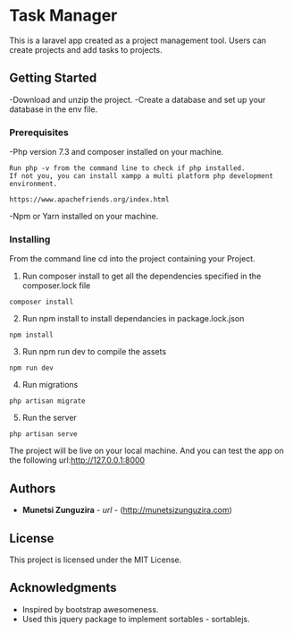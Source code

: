 # Task Manager

This is a laravel app created as a project management tool. Users can create projects and add tasks to projects.

## Getting Started

-Download and unzip the project.
-Create a database and set up your database in the env file.


### Prerequisites

-Php version 7.3 and composer installed on your machine.

```
Run php -v from the command line to check if php installed.
If not you, you can install xampp a multi platform php development environment.

https://www.apachefriends.org/index.html

```

-Npm or Yarn installed on your machine.

### Installing

From the command line cd into the project containing your Project.

1. Run composer install to get all the dependencies specified in the composer.lock file

```
composer install
```

2.  Run npm install to install dependancies in package.lock.json

```
npm install
```

3. Run npm run dev to compile the assets

```
npm run dev
```

4.  Run migrations

```
php artisan migrate
```

5.  Run the server

```
php artisan serve
```

The project will be live on your local machine.
And you can test the app on the following url:http://127.0.0.1:8000




## Authors

* **Munetsi Zunguzira** - *url* - (http://munetsizunguzira.com)



## License

This project is licensed under the MIT License.

## Acknowledgments

* Inspired by bootstrap awesomeness.
* Used this jquery package to implement sortables - sortablejs.

